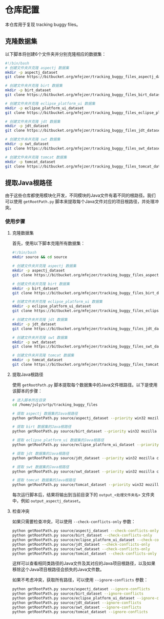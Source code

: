 # 仓库配置

本仓库用于复现 tracking buggy files。

## 克隆数据集

以下脚本将创建6个文件夹并分别克隆相应的数据集：

```bash
#!/bin/bash
# 创建文件夹并克隆 aspectj 数据集
mkdir -p aspectj_dataset
git clone https://bitbucket.org/mfejzer/tracking_buggy_files_aspectj_dataset/ aspectj_dataset

# 创建文件夹并克隆 birt 数据集
mkdir -p birt_dataset
git clone https://bitbucket.org/mfejzer/tracking_buggy_files_birt_dataset/ birt_dataset

# 创建文件夹并克隆 eclipse_platform_ui 数据集
mkdir -p eclipse_platform_ui_dataset
git clone https://bitbucket.org/mfejzer/tracking_buggy_files_eclipse_platform_ui_dataset/ eclipse_platform_ui_dataset

# 创建文件夹并克隆 jdt 数据集
mkdir -p jdt_dataset
git clone https://bitbucket.org/mfejzer/tracking_buggy_files_jdt_dataset/ jdt_dataset

# 创建文件夹并克隆 swt 数据集
mkdir -p swt_dataset
git clone https://bitbucket.org/mfejzer/tracking_buggy_files_swt_dataset/ swt_dataset

# 创建文件夹并克隆 tomcat 数据集
mkdir -p tomcat_dataset
git clone https://bitbucket.org/mfejzer/tracking_buggy_files_tomcat_dataset/ tomcat_dataset
```

## 提取Java根路径

由于这些仓库都使用模块化开发，不同模块的Java文件有着不同的根路径。我们可以使用 `getRootPath.py` 脚本来提取每个Java文件对应的项目根路径，并处理冲突。

### 使用步骤

1. 克隆数据集

   首先，使用以下脚本克隆所有数据集：

   ```bash
   #!/bin/bash
   mkdir source && cd source

   # 创建文件夹并克隆 aspectj 数据集
   mkdir -p aspectj_dataset
   git clone https://bitbucket.org/mfejzer/tracking_buggy_files_aspectj_dataset/ aspectj_dataset

   # 创建文件夹并克隆 birt 数据集
   mkdir -p birt_dataset
   git clone https://bitbucket.org/mfejzer/tracking_buggy_files_birt_dataset/ birt_dataset

   # 创建文件夹并克隆 eclipse_platform_ui 数据集
   mkdir -p eclipse_platform_ui_dataset
   git clone https://bitbucket.org/mfejzer/tracking_buggy_files_eclipse_platform_ui_dataset/ eclipse_platform_ui_dataset

   # 创建文件夹并克隆 jdt 数据集
   mkdir -p jdt_dataset
   git clone https://bitbucket.org/mfejzer/tracking_buggy_files_jdt_dataset/ jdt_dataset

   # 创建文件夹并克隆 swt 数据集
   mkdir -p swt_dataset
   git clone https://bitbucket.org/mfejzer/tracking_buggy_files_swt_dataset/ swt_dataset

   # 创建文件夹并克隆 tomcat 数据集
   mkdir -p tomcat_dataset
   git clone https://bitbucket.org/mfejzer/tracking_buggy_files_tomcat_dataset/ tomcat_dataset
   ```

2. 提取Java根路径

   使用 `getRootPath.py` 脚本提取每个数据集中的Java文件根路径。以下是使用该脚本的步骤：

   ```bash
   # 进入脚本所在目录
   cd /home/july/srtp/tracking_buggy_files

   # 提取 aspectj 数据集的Java根路径
   python getRootPath.py source/aspectj_dataset --priority win32 mozilla common_j2se

   # 提取 birt 数据集的Java根路径
   python getRootPath.py source/birt_dataset --priority win32 mozilla common_j2se

   # 提取 eclipse_platform_ui 数据集的Java根路径
   python getRootPath.py source/eclipse_platform_ui_dataset --priority win32 mozilla common_j2se

   # 提取 jdt 数据集的Java根路径
   python getRootPath.py source/jdt_dataset --priority win32 mozilla common_j2se

   # 提取 swt 数据集的Java根路径
   python getRootPath.py source/swt_dataset --priority win32 mozilla common_j2se

   # 提取 tomcat 数据集的Java根路径
   python getRootPath.py source/tomcat_dataset --priority win32 mozilla common_j2se
   ```

   每次运行脚本后，结果将输出到当前目录下的 `output_<处理文件夹名>` 文件夹中，例如 `output_aspectj_dataset`。

3. 检查冲突

   如果只需要检查冲突，可以使用 `--check-conflicts-only` 参数：

   ```bash
   python getRootPath.py source/aspectj_dataset --check-conflicts-only
   python getRootPath.py source/birt_dataset --check-conflicts-only
   python getRootPath.py source/eclipse_platform_ui_dataset --check-conflicts-only
   python getRootPath.py source/jdt_dataset --check-conflicts-only
   python getRootPath.py source/swt_dataset --check-conflicts-only
   python getRootPath.py source/tomcat_dataset --check-conflicts-only
   ```

   这样可以查看相同类路径的Java文件及其对应的Java项目根路径，以及如果移除这个Java项目根路径会损失的Java文件数。

   如果不考虑冲突，获取所有路径，可以使用 `--ignore-conflicts` 参数：

   ```bash
   python getRootPath.py source/aspectj_dataset --ignore-conflicts
   python getRootPath.py source/birt_dataset --ignore-conflicts
   python getRootPath.py source/eclipse_platform_ui_dataset --ignore-conflicts
   python getRootPath.py source/jdt_dataset --ignore-conflicts
   python getRootPath.py source/swt_dataset --ignore-conflicts
   python getRootPath.py source/tomcat_dataset --ignore-conflicts
   ```
